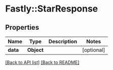 # Fastly::StarResponse

## Properties

| Name | Type | Description | Notes |
| ---- | ---- | ----------- | ----- |
| **data** | **Object** |  | [optional] |

[[Back to API list]](../../README.md#endpoints) [[Back to README]](../../README.md)

